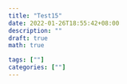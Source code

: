 ```yaml
---
title: "Test15"
date: 2022-01-26T18:55:42+08:00
description: ""
draft: true
math: true

tags: [""]
categories: [""]
---
```


